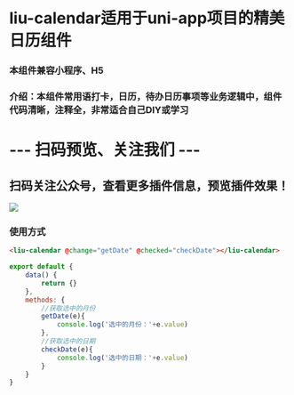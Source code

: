 # liu-calendar适用于uni-app项目的精美日历组件
### 本组件兼容小程序、H5
### 介绍：本组件常用语打卡，日历，待办日历事项等业务逻辑中，组件代码清晰，注释全，非常适合自己DIY或学习
# --- 扫码预览、关注我们 ---

## 扫码关注公众号，查看更多插件信息，预览插件效果！ 

![](https://uni.ckapi.pro/uniapp/publicize.png)

### 使用方式
``` html
<liu-calendar @change="getDate" @checked="checkDate"></liu-calendar>
```
``` javascript
export default {
	data() {
		return {}
	},
	methods: {
		//获取选中的月份
		getDate(e){
			console.log('选中的月份：'+e.value)
		},
		//获取选中的日期
		checkDate(e){
			console.log('选中的日期：'+e.value)
		}
	}
}
```